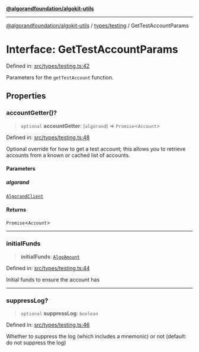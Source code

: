 [**@algorandfoundation/algokit-utils**](../../../README.md)

***

[@algorandfoundation/algokit-utils](../../../README.md) / [types/testing](../README.md) / GetTestAccountParams

# Interface: GetTestAccountParams

Defined in: [src/types/testing.ts:42](https://github.com/algorandfoundation/algokit-utils-ts/blob/main/src/types/testing.ts#L42)

Parameters for the `getTestAccount` function.

## Properties

### accountGetter()?

> `optional` **accountGetter**: (`algorand`) => `Promise`\<`Account`\>

Defined in: [src/types/testing.ts:48](https://github.com/algorandfoundation/algokit-utils-ts/blob/main/src/types/testing.ts#L48)

Optional override for how to get a test account; this allows you to retrieve accounts from a known or cached list of accounts.

#### Parameters

##### algorand

[`AlgorandClient`](../../algorand-client/classes/AlgorandClient.md)

#### Returns

`Promise`\<`Account`\>

***

### initialFunds

> **initialFunds**: [`AlgoAmount`](../../amount/classes/AlgoAmount.md)

Defined in: [src/types/testing.ts:44](https://github.com/algorandfoundation/algokit-utils-ts/blob/main/src/types/testing.ts#L44)

Initial funds to ensure the account has

***

### suppressLog?

> `optional` **suppressLog**: `boolean`

Defined in: [src/types/testing.ts:46](https://github.com/algorandfoundation/algokit-utils-ts/blob/main/src/types/testing.ts#L46)

Whether to suppress the log (which includes a mnemonic) or not (default: do not suppress the log)
